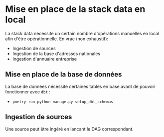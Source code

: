 # Mise en place de la stack data en local

La stack data nécessite un certain nombre d'opérations manuelles en local afin d'être opérationnelle.
En vrac (non exhaustif):

- Ingestion de sources
- Ingestion de la base d'adresses nationales
- Ingestion d'annuaire entreprise

## Mise en place de la base de données

La base de données nécessite certaines tables en base avant de pouvoir fonctionner avec `dbt` :

- `poetry run python manage.py setup_dbt_schemas`

## Ingestion de sources

Une source peut être ingéré en lancant le DAG correspondant.
